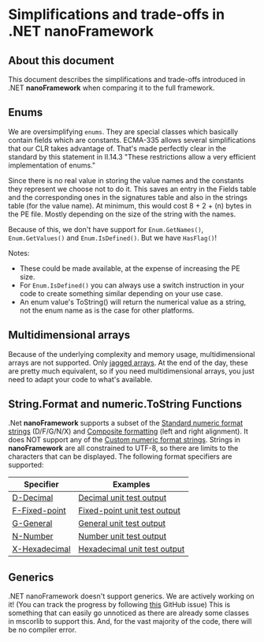# Simplifications and trade-offs in .NET **nanoFramework**

## About this document

This document describes the simplifications and trade-offs introduced in .NET **nanoFramework** when comparing it to the full framework.

## Enums

We are oversimplifying `enums`. They are special classes which basically contain fields which are constants.
ECMA-335 allows several simplifications that our CLR takes advantage of. That's made perfectly clear in the standard by this statement in II.14.3 "These restrictions allow a very efficient implementation of enums."

Since there is no real value in storing the value names and the constants they represent we choose not to do it. This saves an entry in the Fields table and the corresponding ones in the signatures table and also in the strings table (for the value name). At minimum, this would cost 8 + 2 + (n) bytes in the PE file. Mostly depending on the size of the string with the names.

Because of this, we don't have support for `Enum.GetNames()`, `Enum.GetValues()` and `Enum.IsDefined()`.
But we have `HasFlag()`!

Notes:

- These could be made available, at the expense of increasing the PE size.
- For `Enum.IsDefined()` you can always use a switch instruction in your code to create something similar depending on your use case.
- An enum value's ToString() will return the numerical value as a string, not the enum name as is the case for other platforms.

## Multidimensional arrays

Because of the underlying complexity and memory usage, multidimensional arrays are not supported. Only [jagged arrays](https://docs.microsoft.com/en-us/dotnet/csharp/programming-guide/arrays/jagged-arrays). At the end of the day, these are pretty much equivalent, so if you need multidimensional arrays, you just need to adapt your code to what's available.

## String.Format and numeric.ToString Functions

.Net **nanoFramework** supports a subset of the [Standard numeric format strings](https://docs.microsoft.com/en-us/dotnet/standard/base-types/standard-numeric-format-strings) (D/F/G/N/X) and [Composite formatting](https://docs.microsoft.com/en-us/dotnet/standard/base-types/composite-formatting) (left and right alignment). It does NOT support any of the [Custom numeric format strings](https://docs.microsoft.com/en-us/dotnet/standard/base-types/custom-numeric-format-strings). Strings in **nanoFramework** are all constrained to UTF-8, so there are limits to the characters that can be displayed. The following format specifiers are supported:

| Specifier | Examples |
| --------- | ------- |
| [D-Decimal](https://docs.microsoft.com/en-us/dotnet/standard/base-types/standard-numeric-format-strings#dformatstring) | [Decimal unit test output](string-format-examples.md#decimal) |
| [F-Fixed-point](https://docs.microsoft.com/en-us/dotnet/standard/base-types/standard-numeric-format-strings#fformatstring) | [Fixed-point unit test output](string-format-examples.md#fixed) |
| [G-General](https://docs.microsoft.com/en-us/dotnet/standard/base-types/standard-numeric-format-strings#gformatstring) | [General unit test output](string-format-examples.md#general) |
| [N-Number](https://docs.microsoft.com/en-us/dotnet/standard/base-types/standard-numeric-format-strings#nformatstring) | [Number unit test output](string-format-examples.md#number) |
| [X-Hexadecimal](https://docs.microsoft.com/en-us/dotnet/standard/base-types/standard-numeric-format-strings#xformatstring) | [Hexadecimal unit test output](string-format-examples.md#hexadecimal) |

## Generics

.NET nanoFramework doesn't support generics. We are actively working on it! (You can track the progress by following [this](https://github.com/nanoframework/Home/issues/782) GitHub issue)
This is something that can easily go unnoticed as there are already some classes in mscorlib to support this. And, for the vast majority of the code, there will be no compiler error.
